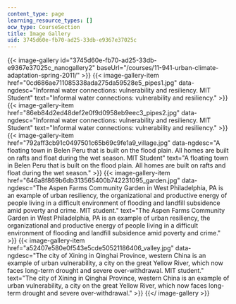```yaml
---
content_type: page
learning_resource_types: []
ocw_type: CourseSection
title: Image Gallery
uid: 3745d60e-fb70-ad25-33db-e9367e37025c
---
```


{{< image-gallery id="3745d60e-fb70-ad25-33db-e9367e37025c_nanogallery2" baseUrl="/courses/11-941-urban-climate-adaptation-spring-2011/" >}}
{{< image-gallery-item href="0cd686ae711085338ada275da59528e5_pipes1.jpg" data-ngdesc="Informal water connections: vulnerability and resiliency. MIT Student" text="Informal water connections: vulnerability and resiliency." >}}
{{< image-gallery-item href="86eb84d2ed48def2e0f9d0958eb9eec3_pipes2.jpg" data-ngdesc="Informal water connections: vulnerability and resiliency. MIT Student" text="Informal water connections: vulnerability and resiliency." >}}
{{< image-gallery-item href="792aff3cb91c0497501c65b69c9fe1a9_village.jpg" data-ngdesc="A floating town in Belen Peru that is built on the flood plain. All homes are built on rafts and float during the wet season. MIT Student" text="A floating town in Belen Peru that is built on the flood plain. All homes are built on rafts and float during the wet season." >}}
{{< image-gallery-item href="646a8f869b6db313565400b742231095_garden.jpg" data-ngdesc="The Aspen Farms Community Garden in West Philadelphia, PA is an example of urban resiliency, the organizational and productive energy of people living in a difficult environment of flooding and landfill subsidence amid poverty and crime. MIT student." text="The Aspen Farms Community Garden in West Philadelphia, PA is an example of urban resiliency, the organizational and productive energy of people living in a difficult environment of flooding and landfill subsidence amid poverty and crime." >}}
{{< image-gallery-item href="a52407e580e0f543e5cde50521186406_valley.jpg" data-ngdesc="The city of Xining in Qinghai Province, western China is an example of urban vulnerability, a city on the great Yellow River, which now faces long-term drought and severe over-withdrawal. MIT student." text="The city of Xining in Qinghai Province, western China is an example of urban vulnerability, a city on the great Yellow River, which now faces long-term drought and severe over-withdrawal." >}}
{{</ image-gallery >}}
